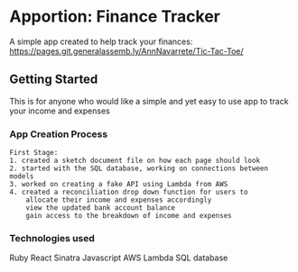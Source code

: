 # Apportion: Finance Tracker

A simple app created to help track your finances: https://pages.git.generalassemb.ly/AnnNavarrete/Tic-Tac-Toe/

## Getting Started

This is for anyone who would like a simple and yet easy to use app to track your income and expenses

### App Creation Process

    First Stage:
    1. created a sketch document file on how each page should look
    2. started with the SQL database, working on connections between models
    3. worked on creating a fake API using Lambda from AWS
    4. created a reconciliation drop down function for users to
        allocate their income and expenses accordingly
        view the updated bank account balance
        gain access to the breakdown of income and expenses

### Technologies used

Ruby
React
Sinatra
Javascript
AWS Lambda
SQL database
